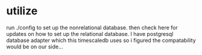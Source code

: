 # utilize
run ./config to set up the nonrelational database. 
then check here for updates on how to set up the relational database.
I have postgresql database adapter which this timescaledb uses so i figured the compatability would be on our side...
